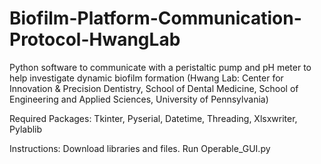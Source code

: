 # Biofilm-Platform-Communication-Protocol-HwangLab
Python software to communicate with a peristaltic pump and pH meter to help investigate dynamic biofilm formation (Hwang Lab: Center for Innovation &amp; Precision Dentistry, School of Dental Medicine, School of Engineering and Applied Sciences, University of Pennsylvania)

Required Packages: Tkinter, Pyserial, Datetime, Threading, Xlsxwriter, Pylablib

Instructions: Download libraries and files. Run Operable_GUI.py 
